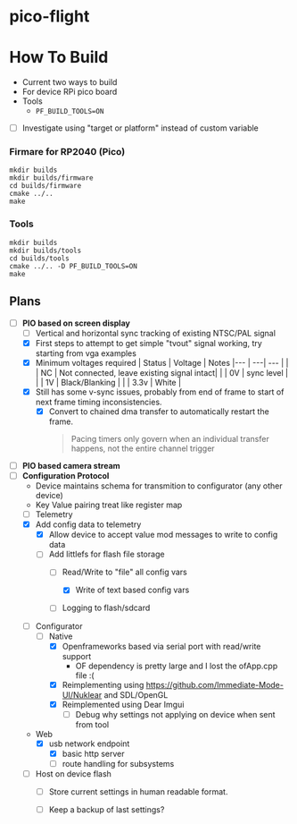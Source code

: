 # pico-flight

# How To Build
 
 * Current two ways to build
  * For device RPi pico board
  * Tools
    * `PF_BUILD_TOOLS=ON`
 - [ ] Investigate using "target or platform" instead of custom variable
### Firmare for RP2040 (Pico)

```
mkdir builds
mkdir builds/firmware
cd builds/firmware
cmake ../..
make
```

### Tools
```
mkdir builds
mkdir builds/tools
cd builds/tools
cmake ../.. -D PF_BUILD_TOOLS=ON
make
```


## Plans
  - [ ] **PIO based on screen display**
    - [ ] Vertical and horizontal sync tracking of existing NTSC/PAL signal
    - [x] First steps to attempt to get simple "tvout" signal working, try starting from vga examples
    - [x] Minimum voltages required
       | Status | Voltage | Notes
       |--- | ---| --- |
       |  | NC | Not connected, leave existing signal intact|
       |  | 0V | sync level |
       |  | 1V | Black/Blanking  |
       |  | 3.3v | White |
    - [x] Still has some v-sync issues, probably from end of frame to start of next frame timing inconsistencies.
      - [x] Convert to chained dma transfer to automatically restart the frame.
        > Pacing timers only govern when an individual transfer happens, not the entire channel trigger
  - [ ] **PIO based camera stream**       
  - [ ] **Configuration Protocol**
    * Device maintains schema for transmition to configurator (any other device)
    * Key Value pairing treat like register map
    - [ ] Telemetry
    - [x] Add config data to telemetry
      - [x] Allow device to accept value mod messages to write to config data
      - [ ] Add littlefs for flash file storage
        - [ ] Read/Write to "file" all config vars
          - [x] Write of text based config vars 
        - [ ] Logging to flash/sdcard
        
        
    - [ ] Configurator
      - [ ] Native
        - [x] Openframeworks based via serial port with read/write support
          * OF dependency is pretty large and I lost the ofApp.cpp file :(
        - [x] Reimplementing using https://github.com/Immediate-Mode-UI/Nuklear and SDL/OpenGL
        - [x] Reimplemented using Dear Imgui
          - [ ] Debug why settings not applying on device when sent from tool
    - Web
      - [x] usb network endpoint
        - [x] basic http server 
        - [ ] route handling for subsystems
    - [ ] Host on device flash
      - [ ] Store current settings in human readable format.
      - [ ] Keep a backup of last settings?
    
